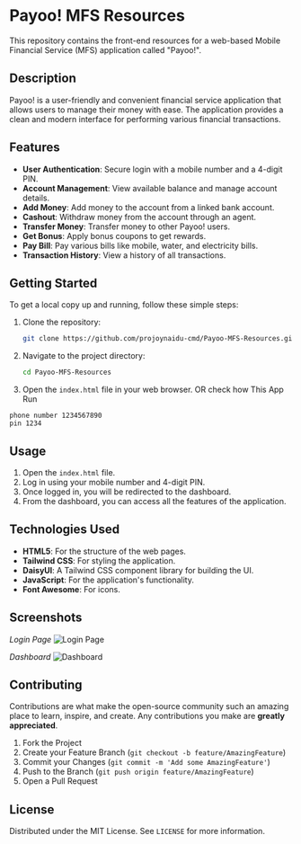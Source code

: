# Payoo! MFS Resources

This repository contains the front-end resources for a web-based Mobile Financial Service (MFS) application called "Payoo!".

## Description

Payoo! is a user-friendly and convenient financial service application that allows users to manage their money with ease. The application provides a clean and modern interface for performing various financial transactions.

## Features

- **User Authentication**: Secure login with a mobile number and a 4-digit PIN.
- **Account Management**: View available balance and manage account details.
- **Add Money**: Add money to the account from a linked bank account.
- **Cashout**: Withdraw money from the account through an agent.
- **Transfer Money**: Transfer money to other Payoo! users.
- **Get Bonus**: Apply bonus coupons to get rewards.
- **Pay Bill**: Pay various bills like mobile, water, and electricity bills.
- **Transaction History**: View a history of all transactions.

## Getting Started

To get a local copy up and running, follow these simple steps:

1. Clone the repository:
   ```sh
   git clone https://github.com/projoynaidu-cmd/Payoo-MFS-Resources.git
   ```
2. Navigate to the project directory:
   ```sh
   cd Payoo-MFS-Resources
   ```
3. Open the `index.html` file in your web browser.
OR check how This App Run
```
phone number 1234567890
pin 1234
````
## Usage

1. Open the `index.html` file.
2. Log in using your mobile number and 4-digit PIN.
3. Once logged in, you will be redirected to the dashboard.
4. From the dashboard, you can access all the features of the application.

## Technologies Used

- **HTML5**: For the structure of the web pages.
- **Tailwind CSS**: For styling the application.
- **DaisyUI**: A Tailwind CSS component library for building the UI.
- **JavaScript**: For the application's functionality.
- **Font Awesome**: For icons.

## Screenshots

*Login Page*
![Login Page](payoo.png)

*Dashboard*
![Dashboard](payoo.png)

## Contributing

Contributions are what make the open-source community such an amazing place to learn, inspire, and create. Any contributions you make are **greatly appreciated**.

1. Fork the Project
2. Create your Feature Branch (`git checkout -b feature/AmazingFeature`)
3. Commit your Changes (`git commit -m 'Add some AmazingFeature'`)
4. Push to the Branch (`git push origin feature/AmazingFeature`)
5. Open a Pull Request

## License

Distributed under the MIT License. See `LICENSE` for more information.
